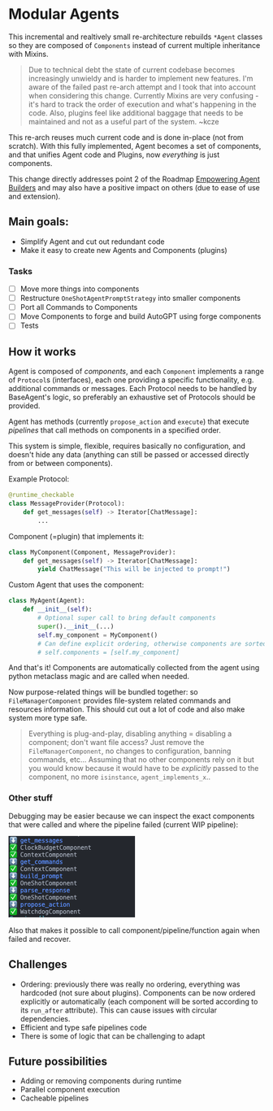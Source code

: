 # Modular Agents

This incremental and realtively small re-architecture rebuilds `*Agent` classes so they are composed of `Components` instead of current multiple inheritance with Mixins.

>Due to technical debt the state of current codebase becomes increasingly unwieldy and is harder to implement new features. I'm aware of the failed past re-arch attempt and I took that into account when considering this change. Currently Mixins are very confusing - it's hard to track the order of execution and what's happening in the code. Also, plugins feel like additional baggage that needs to be maintained and not as a useful part of the system. ~kcze

This re-arch reuses much current code and is done in-place (not from scratch). With this fully implemented, Agent becomes a set of components, and that unifies Agent code and Plugins, now *everything* is just components.

This change directly addresses point 2 of the Roadmap [Empowering Agent Builders](https://github.com/Significant-Gravitas/AutoGPT/discussions/6970) and may also have a positive impact on others (due to ease of use and extension).

## Main goals:
- Simplify Agent and cut out redundant code
- Make it easy to create new Agents and Components (plugins)

### Tasks
- [ ] Move more things into components
- [ ] Restructure `OneShotAgentPromptStrategy` into smaller components
- [ ] Port all Commands to Components
- [ ] Move Components to forge and build AutoGPT using forge components
- [ ] Tests

## How it works
Agent is composed of *components*, and each `Component` implements a range of `Protocol`s (interfaces), each one providing a specific functionality, e.g. additional commands or messages. Each Protocol needs to be handled by BaseAgent's logic, so preferably an exhaustive set of Protocols should be provided.

Agent has methods (currently `propose_action` and `execute`) that execute *pipelines* that call methods on components in a specified order.

This system is simple, flexible, requires basically no configuration, and doesn't hide any data (anything can still be passed or accessed directly from or between components).

Example Protocol:
```py
@runtime_checkable
class MessageProvider(Protocol):
    def get_messages(self) -> Iterator[ChatMessage]:
        ...
```
Component (=plugin) that implements it:
```py
class MyComponent(Component, MessageProvider):
    def get_messages(self) -> Iterator[ChatMessage]:
        yield ChatMessage("This will be injected to prompt!")
```
Custom Agent that uses the component:
```py
class MyAgent(Agent):
    def __init__(self):
        # Optional super call to bring default components
        super().__init__(...)
        self.my_component = MyComponent()
        # Can define explicit ordering, otherwise components are sorted automatically
        # self.components = [self.my_component]
```
And that's it! Components are automatically collected from the agent using python metaclass magic and are called when needed.

Now purpose-related things will be bundled together: so `FileManagerComponent` provides file-system related commands and resources information. This should cut out a lot of code and also make system more type safe.

>Everything is plug-and-play, disabling anything = disabling a component; don't want file access? Just remove the `FileManagerComponent`, no changes to configuration, banning commands, etc... Assuming that no other components rely on it but you would know because it would have to be *explicitly* passed to the component, no more `isinstance`, `agent_implements_x`..

### Other stuff
Debugging may be easier because we can inspect the exact components that were called and where the pipeline failed (current WIP pipeline):

![](../imgs/modular-pipeline.png)

Also that makes it possible to call component/pipeline/function again when failed and recover.

## Challenges
- Ordering: previously there was really no ordering, everything was hardcoded (not sure about plugins). Components can be now ordered explicitly or automatically (each component will be sorted according to its `run_after` attribute). This can cause issues with circular dependencies.
- Efficient and type safe pipelines code
- There is some of logic that can be challenging to adapt

## Future possibilities
- Adding or removing components during runtime
- Parallel component execution
- Cacheable pipelines